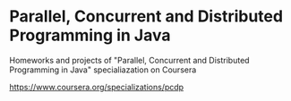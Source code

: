# Parallel, Concurrent and Distributed Programming in Java
 
Homeworks and projects of "Parallel, Concurrent and Distributed Programming in Java" specialiazation on Coursera

https://www.coursera.org/specializations/pcdp
